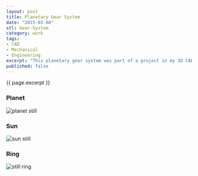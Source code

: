 ```yaml
---
layout: post
title: Planetary Gear System
date: "2015-03-08"
stl: Gear-System
category: work
tags:
- CAD
- Mechanical
- Engineering
excerpt: "This planetary gear system was part of a project in my 3D CAD class in college. The gears were cut with a waterjet and a chassis was created to rotate the gears in different variations. The gears were designed from scratch using an involute curve to profile the gear tooth."
published: false
---
```


{{ page.excerpt }}

### Planet
<script src="https://embed.github.com/view/3d/daveas/3D-Products/master/Gear-System/Involute-Gear-Planet.stl"></script>
![planet still](https://github.com/daveas/3D-Models/raw/master/Gear-System/still-planet.gif)

### Sun
<script src="https://embed.github.com/view/3d/daveas/3D-Products/master/Gear-System/Involute-Gear-Sun.stl"></script>
![sun still](https://github.com/daveas/3D-Models/raw/master/Gear-System/still-sun.gif)

### Ring
<script src="https://embed.github.com/view/3d/daveas/3D-Products/master/Gear-System/Involute-Gear-Ring.stl"></script>
![still ring](https://github.com/daveas/3D-Models/raw/master/Gear-System/still-ring.gif)
